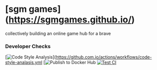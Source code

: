 # [sgm games] (https://sgmgames.github.io/)
collectively building an online game hub for a brave

### Developer Checks
[![Code Style Analysis](https://github.com/SGMGames/shsgames.github.io/actions/workflows/code-style-analysis.yml/badge.svg)](https://github.com.io/actions/workflows/code-style-analasis.yml [![Publish to Docker Hub](https://github.com/SGMGames/sgmgames.github.io/actions/workflows/docker.yml) [![Test CI](https://github.com/SGMGames/sgmgames.github.io/actions/workflows/test-ci.yml/badge.svg)](https://github.com/SGMGames/sgmgames.github.io/actions/workflows/test-ci.yml)
